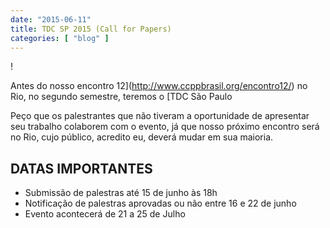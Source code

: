 ```yaml
---
date: "2015-06-11"
title: TDC SP 2015 (Call for Papers)
categories: [ "blog" ]
---
```

!

Antes do nosso encontro 12](http://www.ccppbrasil.org/encontro12/) no Rio, no segundo semestre, teremos o [TDC São Paulo

Peço que os palestrantes que não tiveram a oportunidade de apresentar seu trabalho colaborem com o evento, já que nosso próximo encontro será no Rio, cujo público, acredito eu, deverá mudar em sua maioria.

## DATAS IMPORTANTES
 - Submissão de palestras até 15 de junho às 18h
 - Notificação de palestras aprovadas ou não entre 16 e 22 de junho
 - Evento acontecerá de 21 a 25 de Julho

